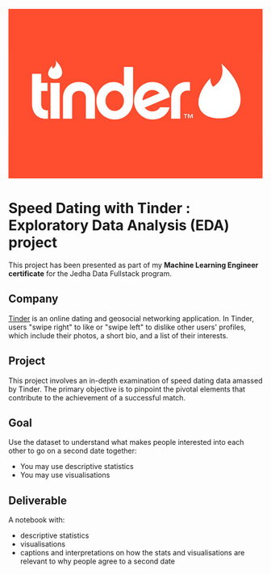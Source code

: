 ![Tinder logo](Tinder-logo.jpg)

# Speed Dating with Tinder : Exploratory Data Analysis (EDA) project

This project has been presented as part of my **Machine Learning Engineer certificate** for the Jedha Data Fullstack program.

## Company

<a href="https://tinder.com/" target="_blank">Tinder</a> is an online dating and geosocial networking application. In Tinder, users "swipe right" to like or "swipe left" to dislike other users' profiles, which include their photos, a short bio, and a list of their interests. 

## Project 

 This project involves an in-depth examination of speed dating data amassed by Tinder. The primary objective is to pinpoint the pivotal elements that contribute to the achievement of a successful match.

## Goal

Use the dataset to understand what makes people interested into each other to go on a second date together:
* You may use descriptive statistics
* You may use visualisations

## Deliverable

A notebook with:
* descriptive statistics
* visualisations
* captions and interpretations on how the stats and visualisations are relevant to why people agree to a second date
